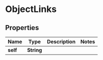 # ObjectLinks

## Properties
Name | Type | Description | Notes
------------ | ------------- | ------------- | -------------
**self** | **String** |  | 
